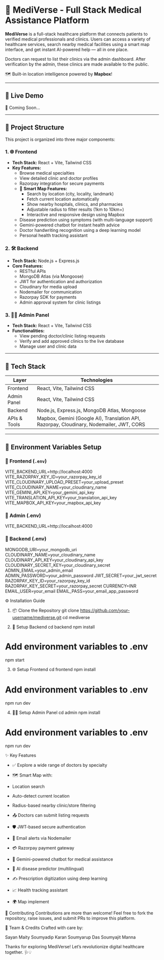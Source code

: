 # 🏥 MediVerse - Full Stack Medical Assistance Platform

**MediVerse** is a full-stack healthcare platform that connects patients to verified medical professionals and clinics. Users can access a variety of healthcare services, search nearby medical facilities using a smart map interface, and get instant AI-powered help — all in one place.

Doctors can request to list their clinics via the admin dashboard. After verification by the admin, these clinics are made available to the public.

🗺️ Built-in location intelligence powered by **Mapbox**!

---

## 🔗 Live Demo

🚧 Coming Soon...

---

## 🧩 Project Structure

This project is organized into three major components:

### 1. 🌐 Frontend
- **Tech Stack:** React + Vite, Tailwind CSS
- **Key Features:**
  - Browse medical specialties
  - View detailed clinic and doctor profiles
  - Razorpay integration for secure payments
  - 📍 **Smart Map Features:**
    - Search by location (city, locality, landmark)
    - Fetch current location automatically
    - Show nearby hospitals, clinics, and pharmacies
    - Adjustable radius to filter results (1km to 10km+)
    - Interactive and responsive design using Mapbox
  - Disease prediction using symptoms (with multi-language support)
  - Gemini-powered chatbot for instant health advice
  - Doctor handwriting recognition using a deep learning model
  - Personal health tracking assistant

### 2. 🛠 Backend
- **Tech Stack:** Node.js + Express.js
- **Core Features:**
  - RESTful APIs
  - MongoDB Atlas (via Mongoose)
  - JWT for authentication and authorization
  - Cloudinary for media upload
  - Nodemailer for communication
  - Razorpay SDK for payments
  - Admin approval system for clinic listings

### 3. 🧑‍💼 Admin Panel
- **Tech Stack:** React + Vite, Tailwind CSS
- **Functionalities:**
  - View pending doctor/clinic listing requests
  - Verify and add approved clinics to the live database
  - Manage user and clinic data

---

## 🧪 Tech Stack

| Layer        | Technologies                                                                 |
|--------------|------------------------------------------------------------------------------|
| Frontend     | React, Vite, Tailwind CSS                                                    |
| Admin Panel  | React, Vite, Tailwind CSS                                                    |
| Backend      | Node.js, Express.js, MongoDB Atlas, Mongoose                                 |
| APIs & Tools | Mapbox, Gemini (Google AI), Translation API, Razorpay, Cloudinary, Nodemailer, JWT, CORS |

---

## 📁 Environment Variables Setup

### 🔐 Frontend (`.env`)
VITE_BACKEND_URL=http://localhost:4000
VITE_RAZORPAY_KEY_ID=your_razorpay_key_id
VITE_CLOUDINARY_UPLOAD_PRESET=your_upload_preset
VITE_CLOUDINARY_NAME=your_cloudinary_name
VITE_GEMINI_API_KEY=your_gemini_api_key
VITE_TRANSLATION_API_KEY=your_translation_api_key
VITE_MAPBOX_API_KEY=your_mapbox_api_key

### 🔐 Admin (.env)
VITE_BACKEND_URL=http://localhost:4000

### 🔐 Backend (.env)
MONGODB_URI=your_mongodb_uri
CLOUDINARY_NAME=your_cloudinary_name
CLOUDINARY_API_KEY=your_cloudinary_api_key
CLOUDINARY_SECRET_KEY=your_cloudinary_secret
ADMIN_EMAIL=your_admin_email
ADMIN_PASSWORD=your_admin_password
JWT_SECRET=your_jwt_secret
RAZORPAY_KEY_ID=your_razorpay_key_id
RAZORPAY_KEY_SECRET=your_razorpay_secret
CURRENCY=INR
EMAIL_USER=your_email
EMAIL_PASS=your_email_app_password


⚙️ Installation Guide
1. 📦 Clone the Repository
git clone https://github.com/your-username/mediverse.git
cd mediverse

2. 🔧 Setup Backend
cd backend
npm install
# Add environment variables to .env
npm start

3. 🌐 Setup Frontend
cd frontend
npm install
# Add environment variables to .env
npm run dev

4. 👨‍💼 Setup Admin Panel
cd admin
npm install
# Add environment variables to .env
npm run dev


✨ Key Features
- ✅ Explore a wide range of doctors by specialty
- 🗺 Smart Map with:

- Location search

- Auto-detect current location

- Radius-based nearby clinic/store filtering
- 📤 Doctors can submit listing requests
- 🛡️ JWT-based secure authentication
- 📧 Email alerts via Nodemailer
- 💳 Razorpay payment gateway
- 🤖 Gemini-powered chatbot for medical assistance
- 🧠 AI disease predictor (multilingual)
- ✍️ Prescription digitization using deep learning
- 📈 Health tracking assistant
- 🌍 Map implement

🤝 Contributing
Contributions are more than welcome!
Feel free to fork the repository, raise issues, and submit PRs to improve this platform.


🙌 Team & Credits
Crafted with care by:

Sayan Maity
Soumyadip Karan
Soumyarup Das
Soumyajit Manna

Thanks for exploring MediVerse! Let’s revolutionize digital healthcare together. 🩺💡
